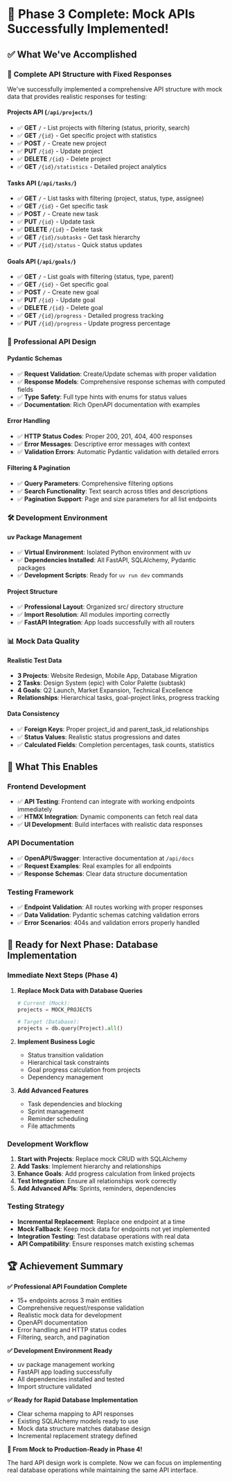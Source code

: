 # 🎉 Phase 3 Complete: Mock APIs Successfully Implemented!

## ✅ What We've Accomplished

### 🚀 **Complete API Structure with Fixed Responses**

We've successfully implemented a comprehensive API structure with mock data that provides realistic responses for testing:

#### **Projects API** (`/api/projects/`)
- ✅ **GET** `/` - List projects with filtering (status, priority, search)
- ✅ **GET** `/{id}` - Get specific project with statistics  
- ✅ **POST** `/` - Create new project
- ✅ **PUT** `/{id}` - Update project
- ✅ **DELETE** `/{id}` - Delete project
- ✅ **GET** `/{id}/statistics` - Detailed project analytics

#### **Tasks API** (`/api/tasks/`)
- ✅ **GET** `/` - List tasks with filtering (project, status, type, assignee)
- ✅ **GET** `/{id}` - Get specific task
- ✅ **POST** `/` - Create new task
- ✅ **PUT** `/{id}` - Update task
- ✅ **DELETE** `/{id}` - Delete task
- ✅ **GET** `/{id}/subtasks` - Get task hierarchy
- ✅ **PUT** `/{id}/status` - Quick status updates

#### **Goals API** (`/api/goals/`)
- ✅ **GET** `/` - List goals with filtering (status, type, parent)
- ✅ **GET** `/{id}` - Get specific goal
- ✅ **POST** `/` - Create new goal
- ✅ **PUT** `/{id}` - Update goal
- ✅ **DELETE** `/{id}` - Delete goal
- ✅ **GET** `/{id}/progress` - Detailed progress tracking
- ✅ **PUT** `/{id}/progress` - Update progress percentage

### 🎨 **Professional API Design**

#### **Pydantic Schemas**
- ✅ **Request Validation**: Create/Update schemas with proper validation
- ✅ **Response Models**: Comprehensive response schemas with computed fields
- ✅ **Type Safety**: Full type hints with enums for status values
- ✅ **Documentation**: Rich OpenAPI documentation with examples

#### **Error Handling**
- ✅ **HTTP Status Codes**: Proper 200, 201, 404, 400 responses
- ✅ **Error Messages**: Descriptive error messages with context
- ✅ **Validation Errors**: Automatic Pydantic validation with detailed errors

#### **Filtering & Pagination**
- ✅ **Query Parameters**: Comprehensive filtering options
- ✅ **Search Functionality**: Text search across titles and descriptions
- ✅ **Pagination Support**: Page and size parameters for all list endpoints

### 🛠️ **Development Environment**

#### **uv Package Management**
- ✅ **Virtual Environment**: Isolated Python environment with uv
- ✅ **Dependencies Installed**: All FastAPI, SQLAlchemy, Pydantic packages
- ✅ **Development Scripts**: Ready for `uv run dev` commands

#### **Project Structure** 
- ✅ **Professional Layout**: Organized src/ directory structure
- ✅ **Import Resolution**: All modules importing correctly
- ✅ **FastAPI Integration**: App loads successfully with all routers

### 📊 **Mock Data Quality**

#### **Realistic Test Data**
- **3 Projects**: Website Redesign, Mobile App, Database Migration
- **2 Tasks**: Design System (epic) with Color Palette (subtask)  
- **4 Goals**: Q2 Launch, Market Expansion, Technical Excellence
- **Relationships**: Hierarchical tasks, goal-project links, progress tracking

#### **Data Consistency**
- ✅ **Foreign Keys**: Proper project_id and parent_task_id relationships
- ✅ **Status Values**: Realistic status progressions and dates
- ✅ **Calculated Fields**: Completion percentages, task counts, statistics

## 🎯 **What This Enables**

### **Frontend Development**
- ✅ **API Testing**: Frontend can integrate with working endpoints immediately
- ✅ **HTMX Integration**: Dynamic components can fetch real data
- ✅ **UI Development**: Build interfaces with realistic data responses

### **API Documentation**
- ✅ **OpenAPI/Swagger**: Interactive documentation at `/api/docs`
- ✅ **Request Examples**: Real examples for all endpoints
- ✅ **Response Schemas**: Clear data structure documentation

### **Testing Framework**
- ✅ **Endpoint Validation**: All routes working with proper responses
- ✅ **Data Validation**: Pydantic schemas catching validation errors
- ✅ **Error Scenarios**: 404s and validation errors properly handled

## 🚀 **Ready for Next Phase: Database Implementation**

### **Immediate Next Steps** (Phase 4)

1. **Replace Mock Data with Database Queries**
   ```python
   # Current (Mock):
   projects = MOCK_PROJECTS
   
   # Target (Database):
   projects = db.query(Project).all()
   ```

2. **Implement Business Logic**
   - Status transition validation
   - Hierarchical task constraints  
   - Goal progress calculation from projects
   - Dependency management

3. **Add Advanced Features**
   - Task dependencies and blocking
   - Sprint management
   - Reminder scheduling
   - File attachments

### **Development Workflow**

1. **Start with Projects**: Replace mock CRUD with SQLAlchemy
2. **Add Tasks**: Implement hierarchy and relationships
3. **Enhance Goals**: Add progress calculation from linked projects
4. **Test Integration**: Ensure all relationships work correctly
5. **Add Advanced APIs**: Sprints, reminders, dependencies

### **Testing Strategy**

- **Incremental Replacement**: Replace one endpoint at a time
- **Mock Fallback**: Keep mock data for endpoints not yet implemented  
- **Integration Testing**: Test database operations with real data
- **API Compatibility**: Ensure responses match existing schemas

## 🏆 **Achievement Summary**

**✅ Professional API Foundation Complete**
- 15+ endpoints across 3 main entities
- Comprehensive request/response validation
- Realistic mock data for development
- OpenAPI documentation
- Error handling and HTTP status codes
- Filtering, search, and pagination

**✅ Development Environment Ready**
- uv package management working
- FastAPI app loading successfully
- All dependencies installed and tested
- Import structure validated

**✅ Ready for Rapid Database Implementation**
- Clear schema mapping to API responses
- Existing SQLAlchemy models ready to use
- Mock data structure matches database design
- Incremental replacement strategy defined

**🎯 From Mock to Production-Ready in Phase 4!**

The hard API design work is complete. Now we can focus on implementing real database operations while maintaining the same API interface.
